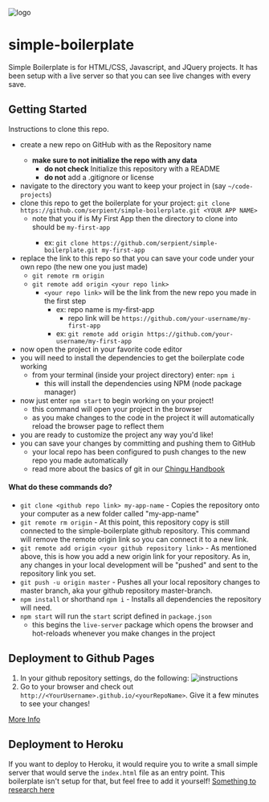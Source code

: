![logo](https://user-images.githubusercontent.com/29721784/52025031-c6891b00-24b7-11e9-8cac-4fa4d1dfd10d.png)

# simple-boilerplate
Simple Boilerplate is for HTML/CSS, Javascript, and JQuery projects. It has been setup with a live server so that you can see live changes with every save.

## Getting Started
Instructions to clone this repo.
- create a new repo on GitHub with <YOUR APP NAME> as the Repository name
  - **make sure to not initialize the repo with any data**
    - **do not check** Initialize this repository with a README
    - **do not** add a .gitignore or license
- navigate to the directory you want to keep your project in (say `~/code-projects`)
- clone this repo to get the boilerplate for your project: `git clone https://github.com/serpient/simple-boilerplate.git <YOUR APP NAME>`
  - note that you if <YOUR APP NAME> is My First App then the directory to clone into should be `my-first-app`
    - ex: `git clone https://github.com/serpient/simple-boilerplate.git my-first-app`
- replace the link to this repo so that you can save your code under your own repo (the new one you just made)
  - `git remote rm origin`
  - `git remote add origin <your repo link>`
    - `<your repo link>` will be the link from the new repo you made in the first step
      - ex: repo name is my-first-app
        - repo link will be `https://github.com/your-username/my-first-app`
      - ex: `git remote add origin https://github.com/your-username/my-first-app`
- now open the project in your favorite code editor
- you will need to install the dependencies to get the boilerplate code working
  - from your terminal (inside your project directory) enter: `npm i`
    - this will install the dependencies using NPM (node package manager)
- now just enter `npm start` to begin working on your project!
  - this command will open your project in the browser
  - as you make changes to the code in the project it will automatically reload the browser page to reflect them
- you are ready to customize the project any way you'd like!
- you can save your changes by committing and pushing them to GitHub
  - your local repo has been configured to push changes to the new repo you made automatically
  - read more about the basics of git in our [Chingu Handbook]()

#### What do these commands do?
- `git clone <github repo link> my-app-name` - Copies the repository onto your computer as a new folder called "my-app-name"
- `git remote rm origin` - At this point, this repository copy is still connected to the simple-boilerplate github repository. This command will remove the remote origin link so you can connect it to a new link.
- `git remote add origin <your github repository link>` - As mentioned above, this is how you add a new origin link for your repository. As in, any changes in your local development will be "pushed" and sent to the repository link you set.
- `git push -u origin master` - Pushes all your local repository changes to master branch, aka your github repository master-branch.
- `npm install` or shorthand `npm i` - Installs all dependencies the repository will need. 
- `npm start` will run the `start` script defined in `package.json`
  - this begins the `live-server` package which opens the browser and hot-reloads whenever you make changes in the project

## Deployment to Github Pages
1. In your github repository settings, do the following:
![instructions](https://pages.github.com/images/source-setting@2x.png)
2. Go to your browser and check out `http://<YourUsername>.github.io/<yourRepoName>`. Give it a few minutes to see your changes!

[More Info](https://pages.github.com/)


## Deployment to Heroku
If you want to deploy to Heroku, it would require you to write a small simple server that would serve the `index.html` file as an entry point. This boilerplate isn't setup for that, but feel free to add it yourself!
[Something to research here](https://blog.teamtreehouse.com/deploy-static-site-heroku)

